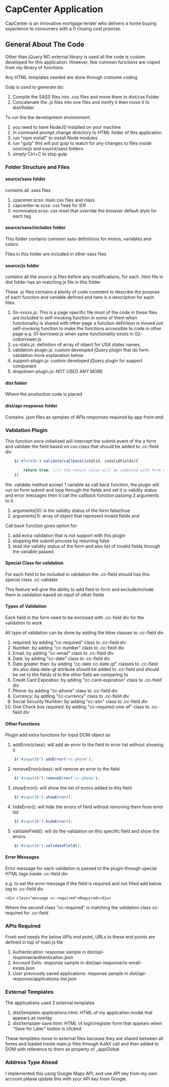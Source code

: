 # CapCenter Application #

CapCenter is an innovative mortgage lender who delivers a home buying experience to consumers with a 0 closing cost promise.

## General About The Code ##

Other than jQuery NO external library is used all the code is custom developed for this application. However, few common functions are coped from my library of functions

Any HTML templates needed are done through costume coding

Gulp is used to generate do:

1. Compile the SASS files into .css files and move them to dist/css Folder
2. Concatenate the .js files into one files and minify it then move it to dist/folder


To run the the development environment:

1. you need to have NodeJS installed on your machine
2. in command prompt change directory to HTML folder of this application
3. run "npm install" to install Node modules
4. run "gulp" this will put gulp to watch for any changes to files inside source/js and source/sass folders
5. simply Ctrl+C to stop gulp

### Folder Structure and Files ###

#### source/sass folder ####

contains all .sass files

1. cpacener.scss: main css files and class
2. capcenter-ie.scss: css fixes for IE9
3. normmalize.scss: css reset that override the browser default style for each tag

#### source/sass/includes folder ####

This folder contains common sass definitions for mixins, variables and colors

Files in this folder are included in other sass files

#### source/js folder ####

contains all the source js files before any modifications, for each .html file in dist folder has an matching js file in this folder

These .js files contains a plenty of code comment to describe the purpose of each function and variable defined and here is a description for each files:

1. 0n-xxxxx.js: This is a page specific file most of the code in these files are included in self-invoking function in some of them when functionality is shared with other page a function definition is moved out self-invoking function to make the functions accessible to code in other page  e.q. 01-borrower.js when same functionality exists in 02-coborrower.js
2. us-stats.js: definition of array of object for USA states names.
3. validation-plugin.js: custom developed jQuery plugin that do form validation more explanation below
4. support-plugin.js: custom developed jQuery plugin for support component
5. dropdown-plugin.js: NOT USED ANY MORE

#### dist folder ####

Where the production code is placed

#### dist/api-response folder ####

Contains .json files as samples of APIs responses required by app front-end

### Validation Plugin ###

This function once initialized will intercept the submit event of the a form and validate the field based on css class that should be added to .cc-field div

```javascript
    $('#formID').validate(callback(isValid, inValidFields){

        return true; //// the return value will be combined with form validation result with && operator
    })
```

the .validate method accept 1 variable as call back function, the plugin will run on form submit and loop through the fields and set it is validity status and error messages then it call the callback function passing 2 arguments to it

1. arguments[0]: is the validity status of the form false/true
2. arguments[1]: array of object that represent invalid fields and

Call back function gives option for:

1. add extra validation that is not support with this plugin
2. stopping the submit process by returning false
3. read the validity status of the form and also list of invalid fields through the variable passed

#### Special Class for validation ####

For each field to be included in validation the .cc-field should has this special class .cc-validate

This feature will give the ability to add field to form and exclude/include them in validation based on input of other fields

#### Types of Validation ####

Each field in the form need to be enclosed with .cc-field div for the validation to work

All type of validation can by done by adding the blow classes to .cc-field div

1. required: by adding "cc-required" class to .cc-field div
2. Number: by adding "cc-number" class to .cc-field div
3. Email: by adding "cc-email" class to .cc-field div
4. Date: by adding "cc-date" class to .cc-field div
5. Date greater than: by adding "cc-date cc-date-gt" classes to .cc-field div also data-date-gt attribute should be added to .cc-field and should be set to the fields id to the other field we comparing to
6. Credit Card Expiration: by adding "cc-card-expiration" class to .cc-field div
7. Phone: by adding "cc-phone" class to .cc-field div
8. Currency: by adding "cc-currency" class to .cc-field div
9. Social Security Number: by adding "cc-ssn" class to .cc-field div
10. One Check box required: by adding "cc-required-one-of" class to .cc-field div

#### Other Functions ####

Plugin add extra functions for input DOM object as

1. addError(class): will add an error to the field to error list without showing it
```javascript
    $('#inputID').addError('cc-phone');
```
2. removeError(class): will remove an error to the field
```javascript
    $('#inputID').removeError('cc-phone');
```
3. showError(): will show the list of errors added to this field
```javascript
    $('#inputID').showError();
```
4. hideError(): will hide the errors of field without removing them from error list
```javascript
    $('#inputID').hideError();
```
5. validateField(): will do the validation on this specific field and show the errors
```javascript
    $('#inputID').validateField();
```

#### Error Messages ####

Error message for each validation is passed to the plugin through special HTML tags inside .cc-field div

e.g. to set the error message if the field is required and not filled add below tag to .cc-field div

```
<div class="message cc-required">Required</div>
```

Where the second class "cc-required" is matching the validation class cc-required for .cc-field

### APIs Required ###

Front-end needs the below APIs end point, URLs to these end points are defined in top of main.js file

1. Authentication: response sample in dist/api-response/authenticaiton.json
2. Account Exits: response sample in dist/api-response/is-email-exists.json
3. User previously saved applications: response sample in dist/api-response/applications-list.json

### External Templates ###

The applications used 2 external templates

1. dist/template-applications.html: HTML of my application modal that appears as overlay
2. dist/template-save.html: HTML of login/register form that appears when "Save for Later" button is clicked

These templates move to external files because they are shared between all forms and loaded inside main.js files through AJAX call and then added to DOM with reference to them as property of _appGlobal

### Address Type Ahead ###

I implemented this using Google Maps API, and use API key from my own account please update this with your API key from Google.
